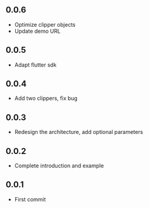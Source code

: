 ## 0.0.6

* Optimize clipper objects
* Update demo URL

## 0.0.5

* Adapt flutter sdk

## 0.0.4

* Add two clippers, fix bug

## 0.0.3

* Redesign the architecture, add optional parameters

## 0.0.2

* Complete introduction and example

## 0.0.1

* First commit






